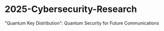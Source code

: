 # 2025-Cybersecurity-Research
"Quantum Key Distribution": Quantum Security for Future Communications
